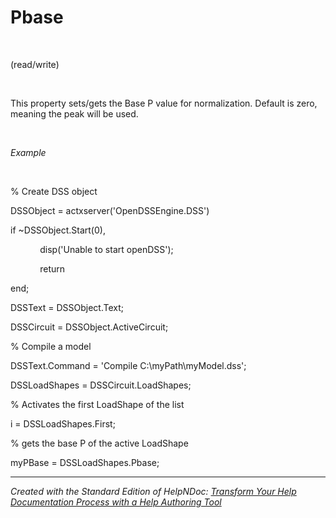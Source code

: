 # Pbase

&nbsp;

(read/write)

&nbsp;

This property sets/gets the Base P value for normalization. Default is zero, meaning the peak will be used.

&nbsp;

*Example*

&nbsp;

% Create DSS object

DSSObject = actxserver('OpenDSSEngine.DSS')

if ~DSSObject.Start(0),

&nbsp; &nbsp; &nbsp; &nbsp; &nbsp; &nbsp; disp('Unable to start openDSS');

&nbsp; &nbsp; &nbsp; &nbsp; &nbsp; &nbsp; return

end;

DSSText = DSSObject.Text;

DSSCircuit = DSSObject.ActiveCircuit;

% Compile a model &nbsp; &nbsp;

DSSText.Command = 'Compile C:\\myPath\\myModel.dss';

DSSLoadShapes = DSSCircuit.LoadShapes;

% Activates the first LoadShape of the list

i = DSSLoadShapes.First;

% gets the base P of the active LoadShape

myPBase = DSSLoadShapes.Pbase;

***
_Created with the Standard Edition of HelpNDoc: [Transform Your Help Documentation Process with a Help Authoring Tool](<https://www.helpndoc.com>)_
